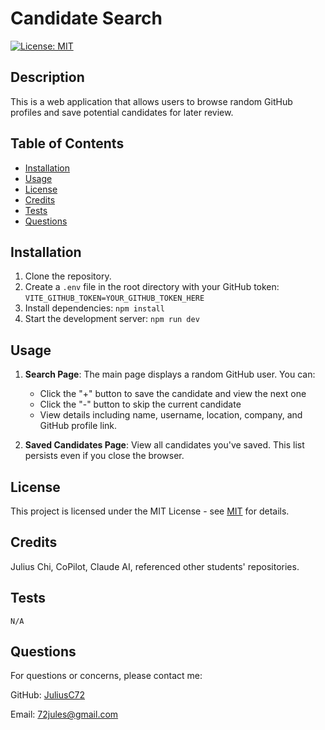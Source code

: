 # Candidate Search
[![License: MIT](https://img.shields.io/badge/License-MIT-yellow.svg)](https://opensource.org/licenses/MIT)

## Description

This is a web application that allows users to browse random GitHub profiles and save potential candidates for later review.

## Table of Contents

- [Installation](#installation)
- [Usage](#usage)
- [License](#license)
- [Credits](#credits)
- [Tests](#tests)
- [Questions](#questions)

## Installation

1. Clone the repository.
2. Create a `.env` file in the root directory with your GitHub token:   ```VITE_GITHUB_TOKEN=YOUR_GITHUB_TOKEN_HERE```
3. Install dependencies:   ```npm install```
4. Start the development server:   ```npm run dev```


## Usage

1. **Search Page**: The main page displays a random GitHub user. You can:
      - Click the "+" button to save the candidate and view the next one
      - Click the "-" button to skip the current candidate
      - View details including name, username, location, company, and GitHub profile link.
        
3. **Saved Candidates Page**: View all candidates you've saved. This list persists even if you close the browser.

## License

This project is licensed under the MIT License - see [MIT](https://opensource.org/licenses/MIT) for details.

## Credits

Julius Chi, CoPilot, Claude AI, referenced other students' repositories.

## Tests

```
N/A
```

## Questions

For questions or concerns, please contact me:

GitHub: [JuliusC72](https://github.com/JuliusC72)

Email: [72jules@gmail.com](mailto:72jules@gmail.com)
